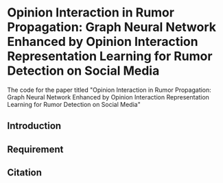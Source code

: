 # Opinion Interaction in Rumor Propagation: Graph Neural Network Enhanced by Opinion Interaction Representation Learning for Rumor Detection on Social Media
The code for the paper titled "Opinion Interaction in Rumor Propagation: Graph Neural Network Enhanced by Opinion Interaction Representation Learning for Rumor Detection on Social Media"
## Introduction

## Requirement

## Citation

